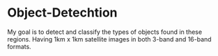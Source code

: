 # Object-Detechtion
My goal is to detect and classify the types of objects found in these regions.  Having 1km x 1km satellite images in both 3-band and 16-band formats.
